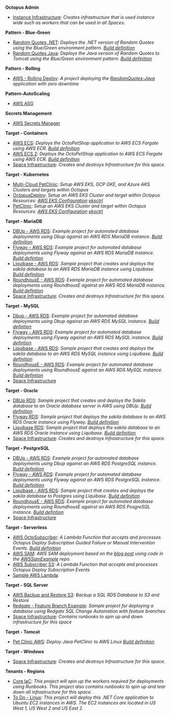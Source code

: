 **Octopus Admin**
            
- <a href="https://samples.octopus.app/app#/Spaces-142/projects/Projects-1001" target="_blank">Instance Infrastructure</a>: *Creates infrastructure that is used instance wide such as workers that can be used in all Spaces.*

**Pattern - Blue-Green**

- <a href="https://samples.octopus.app/app#/Spaces-302/projects/Projects-542" target="_blank">Random Quotes .NET</a>: *Deploys the .NET version of Random Quotes using the Blue/Green environment pattern. [Build definition](https://bamboosample.octopus.com/browse/RAN-NET)*
- <a href="https://samples.octopus.app/app#/Spaces-302/projects/Projects-402" target="_blank">Random Quotes Java</a>: *Deploys the Java version of Random Quotes to Tomcat using the Blue/Green environment pattern. [Build definition](https://bamboosample.octopus.com/browse/RAN-JAVA)*

**Pattern - Rolling**

- <a href="https://samples.octopus.app/app#/Spaces-45/projects/Projects-386" target="_blank">AWS - Rolling Deploy</a>: *A project deploying the [RandomQuotes-Java](https://bitbucket.org/octopussamples/randomquotes-java/src/master/) application with zero downtime*

**Pattern-AutoScaling**

- <a href="https://samples.octopus.app/app#/Spaces-742/projects/Projects-1464" target="_blank">AWS ASG</a>

**Secrets Management**

- <a href="https://samples.octopus.app/app#/Spaces-822/projects/Projects-1702" target="_blank">AWS Secrets Manager</a>

**Target - Containers**

- <a href="https://samples.octopus.app/app#/Spaces-103/projects/Projects-647" target="_blank">AWS ECS</a>: *Deploys the OctoPetShop application to AWS ECS Fargate using AWS ECR. [Build definition](https://teamcitysample.octopus.com/buildConfiguration/OctoPetShop_OctoPetShopDockerEcr)*
- <a href="https://samples.octopus.app/app#/Spaces-103/projects/Projects-1848" target="_blank">AWS ECS 2</a>: *Deploys the OctoPetShop application to AWS ECS Fargate using AWS ECR. [Build definition](https://teamcitysample.octopus.com/buildConfiguration/OctoPetShop_OctoPetShopDockerEcr)*
- <a href="https://samples.octopus.app/app#/Spaces-103/projects/Projects-945" target="_blank">Space Infrastructure</a>: *Creates and destroys Infrastructure for this space.*

**Target - Kubernetes**

- <a href="https://samples.octopus.app/app#/Spaces-105/projects/Projects-1707" target="_blank">Multi-Cloud PetClinic</a>: *Setup AWS EKS, GCP GKE, and Azure AKS Clusters and targets within Octopus*
- <a href="https://samples.octopus.app/app#/Spaces-105/projects/Projects-1241" target="_blank">OctopusDeploy</a>: *Setup an AWS EKS Cluster and target within Octopus Resources: [AWS EKS Configuration](https://github.com/OctopusSamples/IaC/blob/master/aws/Kubernetes/cluster.yaml)  [eksctrl](https://github.com/weaveworks/eksctl)*
- <a href="https://samples.octopus.app/app#/Spaces-105/projects/Projects-861" target="_blank">PetClinic</a>: *Setup an AWS EKS Cluster and target within Octopus Resources: [AWS EKS Configuration](https://github.com/OctopusSamples/IaC/blob/master/aws/Kubernetes/cluster.yaml)  [eksctrl](https://github.com/weaveworks/eksctl)*

**Target - MariaDB**

- <a href="https://samples.octopus.app/app#/Spaces-262/projects/Projects-363" target="_blank">DBUp - AWS RDS</a>: *Example project for automated database deployments using Dbup against an AWS RDS MariaDB instance. [Build definition](https://jenkinssample.octopus.com/job/PetClinic%20-%20Target%20-%20MariaDB%20-%20Dbup/)*
- <a href="https://samples.octopus.app/app#/Spaces-262/projects/Projects-369" target="_blank">Flyway - AWS RDS</a>: *Example project for automated database deployments using Flyway against an AWS RDS MariaDB instance. [Build defintion](https://teamcitysample.octopus.com/buildConfiguration/Sakila_BuildFlyway)*
- <a href="https://samples.octopus.app/app#/Spaces-262/projects/Projects-703" target="_blank">Liquibase - AWS RDS</a>: *Sample project that creates and deploys the sakila database to an AWS RDS MariaDB instance using Liquibase. [Build definition](https://teamcitysample.octopus.com/buildConfiguration/Sakila_BuildLiquibase)*
- <a href="https://samples.octopus.app/app#/Spaces-262/projects/Projects-424" target="_blank">RoundhousE - AWS RDS</a>: *Example project for automated database deployments using RoundhousE against an AWS RDS MariaDB instance. [Build defintion](https://teamcitysample.octopus.com/buildConfiguration/Sakila_BuildRoundhouse)*
- <a href="https://samples.octopus.app/app#/Spaces-262/projects/Projects-350" target="_blank">Space Infrastructure</a>: *Creates and destroys Infrastructure for this space.*

**Target - MySQL**

- <a href="https://samples.octopus.app/app#/Spaces-242/projects/Projects-353" target="_blank">Dbup - AWS RDS</a>: *Example project for automated database deployments using Dbup against an AWS RDS MySQL instance.  [Build defintion](https://teamcitysample.octopus.com/buildConfiguration/Target_MySQL_AWS_Dbup)*
- <a href="https://samples.octopus.app/app#/Spaces-242/projects/Projects-361" target="_blank">Flyway - AWS RDS</a>: *Example project for automated database deployments using Flyway against an AWS RDS MySQL instance. [Build defintion](https://teamcitysample.octopus.com/buildConfiguration/Sakila_BuildFlyway)*
- <a href="https://samples.octopus.app/app#/Spaces-242/projects/Projects-869" target="_blank">Liquibase - AWS RDS</a>: *Sample project that creates and deploys the sakila database to an AWS RDS MySQL instance using Liquibase. [Build definition](https://teamcitysample.octopus.com/buildConfiguration/Sakila_BuildLiquibase)*
- <a href="https://samples.octopus.app/app#/Spaces-242/projects/Projects-387" target="_blank">RoundhousE - AWS RDS</a>: *Example project for automated database deployments using RoundhousE against an AWS RDS MySQL instance. [Build defintion](https://teamcitysample.octopus.com/buildConfiguration/Sakila_BuildRoundhouse)*
- <a href="https://samples.octopus.app/app#/Spaces-242/projects/Projects-324" target="_blank">Space Infrastructure</a>

**Target - Oracle**

- <a href="https://samples.octopus.app/app#/Spaces-422/projects/Projects-883" target="_blank">DBUp RDS</a>: *Sample project that creates and deploys the Sakila database to an Oracle database server in AWS using DBUp.  [Build definition](https://teamcitysample.octopus.com/buildConfiguration/Sakila_BuildDBUp)*
- <a href="https://samples.octopus.app/app#/Spaces-422/projects/Projects-663" target="_blank">Flyway RDS</a>: *Sample project that deploys the sakila database to an AWS RDS Oracle instance using Flyway. [Build definition](https://teamcitysample.octopus.com/buildConfiguration/Sakila_BuildLiquibase)*
- <a href="https://samples.octopus.app/app#/Spaces-422/projects/Projects-701" target="_blank">Liquibase RDS</a>: *Sample project that deploys the sakila database to an AWS RDS Oracle instance using Liquibase. [Build definition](https://teamcitysample.octopus.com/buildConfiguration/Sakila_BuildLiquibase)*
- <a href="https://samples.octopus.app/app#/Spaces-422/projects/Projects-662" target="_blank">Space Infrastructure</a>: *Creates and destroys Infrastructure for this space.*

**Target - PostgreSQL**

- <a href="https://samples.octopus.app/app#/Spaces-243/projects/Projects-372" target="_blank">DBUp - AWS RDS</a>: *Example project for automated database deployments using Dbup against an AWS RDS PostgreSQL instance. [Build definition](https://teamcitysample.octopus.com/buildConfiguration/Sakila_BuildDBUp)*
- <a href="https://samples.octopus.app/app#/Spaces-243/projects/Projects-373" target="_blank">Flyway - AWS RDS</a>: *Example project for automated database deployments using Flyway against an AWS RDS PostgreSQL instance. [Build definition](https://teamcitysample.octopus.com/buildConfiguration/Sakila_BuildFlyway)*
- <a href="https://samples.octopus.app/app#/Spaces-243/projects/Projects-867" target="_blank">Liquibase - AWS RDS</a>: *Sample project that creates and deploys the sakila database to Postgres using Liquibase. [Build definition](https://teamcitysample.octopus.com/buildConfiguration/Sakila_BuildLiquibase)*
- <a href="https://samples.octopus.app/app#/Spaces-243/projects/Projects-442" target="_blank">RoundhousE - AWS RDS</a>: *Example project for automated database deployments using RoundhousE against an AWS RDS PosgreSQL instance. [Build defintion](https://bitbucket.org/octopussamples/sakila/src/posgres/)*
- <a href="https://samples.octopus.app/app#/Spaces-243/projects/Projects-341" target="_blank">Space Infrastructure</a>

**Target - Serverless**

- <a href="https://samples.octopus.app/app#/Spaces-1/projects/Projects-1742" target="_blank">AWS OctoSubscriber</a>: *A Lambda Function that accepts and processes Octopus Deploy Subscription Guided Failure or Manual Intervention Events. [Build definition](https://github.com/OctopusSamples/OctoSubscriber/blob/main/.github/workflows/AWSLambdas.yml)*
- <a href="https://samples.octopus.app/app#/Spaces-1/projects/Projects-1465" target="_blank">AWS SAM</a>: *AWS SAM deployment based on the [blog post](https://octopus.com/blog/aws-sam-and-octopus) using code in the [AWSSamExample](https://github.com/OctopusSamples/AWSSamExample) repo.*
- <a href="https://samples.octopus.app/app#/Spaces-1/projects/Projects-1781" target="_blank">AWS Subscriber S3</a>: *A Lambda Function that accepts and processes Octopus Deploy Subscription Events*
- <a href="https://samples.octopus.app/app#/Spaces-1/projects/Projects-511" target="_blank">Sample AWS Lambda</a>

**Target - SQL Server**

- <a href="https://samples.octopus.app/app#/Spaces-106/projects/Projects-649" target="_blank">AWS Backup and Restore S3</a>: *Backup a SQL RDS Database to S3 and Restore*
- <a href="https://samples.octopus.app/app#/Spaces-106/projects/Projects-374" target="_blank">Redgate - Feature Branch Example</a>: *Sample project for deploying a database using Redgate SQL Change Automation with feature branches*
- <a href="https://samples.octopus.app/app#/Spaces-106/projects/Projects-153" target="_blank">Space Infrastructure</a>: *Contains runbooks to spin up and down infrastructure for this space*

**Target - Tomcat**

- <a href="https://samples.octopus.app/app#/Spaces-203/projects/Projects-371" target="_blank">Pet Clinic AWS</a>: *Deploy Java PetClinic to AWS Linux [Build definition](https://dev.azure.com/octopussamples/PetClinic/_build?definitionId=25)*

**Target - Windows**

- <a href="https://samples.octopus.app/app#/Spaces-202/projects/Projects-1846" target="_blank">Space Infrastructure</a>: *Creates and destroys Infrastructure for this space.*

**Tenants - Regions**

- <a href="https://samples.octopus.app/app#/Spaces-102/projects/Projects-152" target="_blank">Core IaC</a>: *This project will spin up the workers required for deployments using Runbooks. This project also contains runbooks to spin up and tear down all infrastructure for this space.*
- <a href="https://samples.octopus.app/app#/Spaces-102/projects/Projects-148" target="_blank">To Do - Linux</a>: *This project will deploy this .NET Core application to Ubuntu EC2 instances in AWS. The EC2 instances are located in US West 1, US West 2 and US East 2.*

